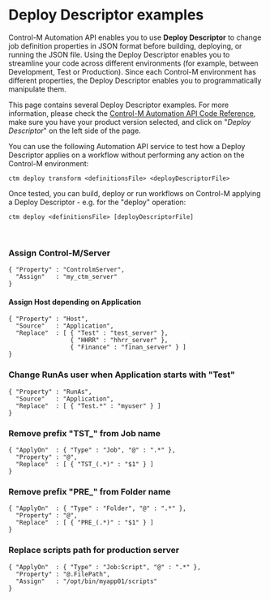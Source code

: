 # Deploy Descriptor examples

Control-M Automation API enables you to use **Deploy Descriptor** to change job definition properties in JSON format before building, deploying, or running the JSON file. Using the Deploy Descriptor enables you to streamline your code across different environments (for example, between Development, Test or Production). Since each Control-M environment has different properties, the Deploy Descriptor enables you to programmatically manipulate them.

This page contains several Deploy Descriptor examples. For more information, please check the [Control-M Automation API Code Reference](https://docs.bmc.com/docs/display/public/workloadautomation/Control-M+Automation+API+-+Code+Reference), make sure you have your product version selected, and click on "*Deploy Descriptor*" on the left side of the page.

You can use the following Automation API service to test how a Deploy Descriptor applies on a workflow without performing any action on the Control-M environment:
```
ctm deploy transform <definitionsFile> <deployDescriptorFile>
```
Once tested, you can build, deploy or run workflows on Control-M applying a Deploy Descriptor - e.g. for the "deploy" operation:
```
ctm deploy <definitionsFile> [deployDescriptorFile]   
```
<br>

### Assign Control-M/Server
```
{ "Property" : "ControlmServer",
  "Assign"   : "my_ctm_server"
}
```

#### Assign Host depending on Application
```
{ "Property" : "Host",
  "Source"   : "Application",
  "Replace"  : [ { "Test" : "test_server" },
                 { "HHRR" : "hhrr_server" },
                 { "Finance" : "finan_server" } ]
}
```

### Change RunAs user when Application starts with "Test"
```
{ "Property" : "RunAs",
  "Source"   : "Application",
  "Replace"  : [ { "Test.*" : "myuser" } ]
}
```

### Remove prefix "TST_" from Job name
```
{ "ApplyOn"  : { "Type" : "Job", "@" : ".*" },
  "Property" : "@",
  "Replace"  : [ { "TST_(.*)" : "$1" } ]
}
```

### Remove prefix "PRE_" from Folder name
```
{ "ApplyOn"  : { "Type" : "Folder", "@" : ".*" },
  "Property" : "@",
  "Replace"  : [ { "PRE_(.*)" : "$1" } ]
}
```

### Replace scripts path for production server
```
{ "ApplyOn"  : { "Type" : "Job:Script", "@" : ".*" },
  "Property" : "@.FilePath",
  "Assign"   : "/opt/bin/myapp01/scripts"
}
```
